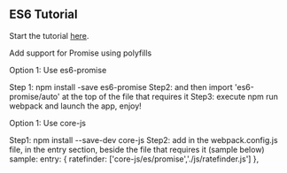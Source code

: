 ## ES6 Tutorial

Start the tutorial [here](http://ccoenraets.github.io/es6-tutorial).

Add support for Promise using polyfills

Option 1: Use es6-promise

Step 1: npm install -save es6-promise 
Step2: and then import 'es6-promise/auto' at the top of the file that requires it
Step3: execute npm run webpack and launch the app, enjoy!

Option 1: Use core-js

Step1: npm install --save-dev core-js
Step2: add in the webpack.config.js file, in the entry section, beside the file that requires it (sample below)
sample:
entry: {
    ratefinder: ['core-js/es/promise','./js/ratefinder.js']
},
